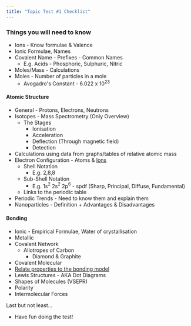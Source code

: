 ```yaml
---
title: "Topic Test #1 Checklist"
---
```


### Things you will need to know

- Ions - Know formulae & Valence
- Ionic Formulae, Names
- Covalent Name - Prefixes - Common Names
	- E.g. Acids - Phosphoric, Sulphuric, Nitric
- Moles/Mass - Calculations
- Moles - Number of particles in a mole
	- Avogadro's Constant - 6.022 x 10$^{23}$

#### Atomic Structure
- General - Protons, Electrons, Neutrons
- Isotopes - Mass Spectrometry (Only Overview)
	- The Stages
		- Ionisation
		- Acceleration
		- Deflection (Through magnetic field)
		- Detection
- Calculations using data from graphs/tables of relative atomic mass
- Electron Configuration - Atoms & <u>Ions</u>
	- Shell Notation
		- E.g. 2,8,8
	- Sub-Shell Notation
		- E.g. 1s$^{2}$ 2s$^{2}$ 2p$^{6}$ - spdf (Sharp, Principal, Diffuse, Fundamental)
	- Links to the periodic table
- Periodic Trends - Need to know them and explain them
- Nanoparticles - Definition + Advantages & Disadvantages

#### Bonding
- Ionic - Empirical Formulae, Water of crystallisation
- Metallic
- Covalent Network
	- Allotropes of Carbon
		- Diamond & Graphite
- Covalent Molecular
- <u>Relate properties to the bonding model</u>
- Lewis Structures - AKA Dot Diagrams
- Shapes of Molecules (VSEPR)
- Polarity
- Intermolecular Forces

Last but not least...
- Have fun doing the test!